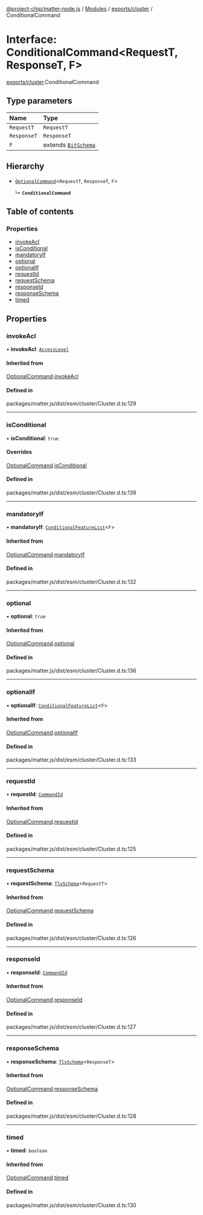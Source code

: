 [@project-chip/matter-node.js](../README.md) / [Modules](../modules.md) / [exports/cluster](../modules/exports_cluster.md) / ConditionalCommand

# Interface: ConditionalCommand\<RequestT, ResponseT, F\>

[exports/cluster](../modules/exports_cluster.md).ConditionalCommand

## Type parameters

| Name | Type |
| :------ | :------ |
| `RequestT` | `RequestT` |
| `ResponseT` | `ResponseT` |
| `F` | extends [`BitSchema`](../modules/exports_schema.md#bitschema) |

## Hierarchy

- [`OptionalCommand`](exports_cluster.OptionalCommand.md)\<`RequestT`, `ResponseT`, `F`\>

  ↳ **`ConditionalCommand`**

## Table of contents

### Properties

- [invokeAcl](exports_cluster.ConditionalCommand.md#invokeacl)
- [isConditional](exports_cluster.ConditionalCommand.md#isconditional)
- [mandatoryIf](exports_cluster.ConditionalCommand.md#mandatoryif)
- [optional](exports_cluster.ConditionalCommand.md#optional)
- [optionalIf](exports_cluster.ConditionalCommand.md#optionalif)
- [requestId](exports_cluster.ConditionalCommand.md#requestid)
- [requestSchema](exports_cluster.ConditionalCommand.md#requestschema)
- [responseId](exports_cluster.ConditionalCommand.md#responseid)
- [responseSchema](exports_cluster.ConditionalCommand.md#responseschema)
- [timed](exports_cluster.ConditionalCommand.md#timed)

## Properties

### invokeAcl

• **invokeAcl**: [`AccessLevel`](../enums/exports_cluster.AccessLevel.md)

#### Inherited from

[OptionalCommand](exports_cluster.OptionalCommand.md).[invokeAcl](exports_cluster.OptionalCommand.md#invokeacl)

#### Defined in

packages/matter.js/dist/esm/cluster/Cluster.d.ts:129

___

### isConditional

• **isConditional**: ``true``

#### Overrides

[OptionalCommand](exports_cluster.OptionalCommand.md).[isConditional](exports_cluster.OptionalCommand.md#isconditional)

#### Defined in

packages/matter.js/dist/esm/cluster/Cluster.d.ts:139

___

### mandatoryIf

• **mandatoryIf**: [`ConditionalFeatureList`](../modules/exports_cluster.md#conditionalfeaturelist)\<`F`\>

#### Inherited from

[OptionalCommand](exports_cluster.OptionalCommand.md).[mandatoryIf](exports_cluster.OptionalCommand.md#mandatoryif)

#### Defined in

packages/matter.js/dist/esm/cluster/Cluster.d.ts:132

___

### optional

• **optional**: ``true``

#### Inherited from

[OptionalCommand](exports_cluster.OptionalCommand.md).[optional](exports_cluster.OptionalCommand.md#optional)

#### Defined in

packages/matter.js/dist/esm/cluster/Cluster.d.ts:136

___

### optionalIf

• **optionalIf**: [`ConditionalFeatureList`](../modules/exports_cluster.md#conditionalfeaturelist)\<`F`\>

#### Inherited from

[OptionalCommand](exports_cluster.OptionalCommand.md).[optionalIf](exports_cluster.OptionalCommand.md#optionalif)

#### Defined in

packages/matter.js/dist/esm/cluster/Cluster.d.ts:133

___

### requestId

• **requestId**: [`CommandId`](../modules/exports_datatype.md#commandid)

#### Inherited from

[OptionalCommand](exports_cluster.OptionalCommand.md).[requestId](exports_cluster.OptionalCommand.md#requestid)

#### Defined in

packages/matter.js/dist/esm/cluster/Cluster.d.ts:125

___

### requestSchema

• **requestSchema**: [`TlvSchema`](../classes/exports_tlv.TlvSchema.md)\<`RequestT`\>

#### Inherited from

[OptionalCommand](exports_cluster.OptionalCommand.md).[requestSchema](exports_cluster.OptionalCommand.md#requestschema)

#### Defined in

packages/matter.js/dist/esm/cluster/Cluster.d.ts:126

___

### responseId

• **responseId**: [`CommandId`](../modules/exports_datatype.md#commandid)

#### Inherited from

[OptionalCommand](exports_cluster.OptionalCommand.md).[responseId](exports_cluster.OptionalCommand.md#responseid)

#### Defined in

packages/matter.js/dist/esm/cluster/Cluster.d.ts:127

___

### responseSchema

• **responseSchema**: [`TlvSchema`](../classes/exports_tlv.TlvSchema.md)\<`ResponseT`\>

#### Inherited from

[OptionalCommand](exports_cluster.OptionalCommand.md).[responseSchema](exports_cluster.OptionalCommand.md#responseschema)

#### Defined in

packages/matter.js/dist/esm/cluster/Cluster.d.ts:128

___

### timed

• **timed**: `boolean`

#### Inherited from

[OptionalCommand](exports_cluster.OptionalCommand.md).[timed](exports_cluster.OptionalCommand.md#timed)

#### Defined in

packages/matter.js/dist/esm/cluster/Cluster.d.ts:130

